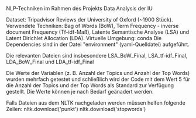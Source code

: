 NLP-Techniken im Rahmen des Projekts Data Analysis der IU

Dataset: Tripadvisor Reviews der University of Oxford (~1900 Stück).
Verwendete Techniken: Bag of Words (BoW), Term Frequency - inverse document Frequency (Tf-idf-Maß), Latente Semantische Analyse (LSA) und Latent Dirichlet Allocation (LDA).
Virtuelle Umgebung: conda
Die Dependencies sind in der Datei "environment" (yaml-Quelldatei) aufgeführt.

Die relevanten Dateien sind insbesondere LSA_BoW_Final, LSA_tf-idf_Final, LDA_BoW_Final und LDA_tf-idf_Final

Die Werte der Variablen (z. B. Anzahl der Topics und Anzahl der Top Words) wurden mehrfach getestet und schließlich wird der Code mit dem Wert 5 für die Anzahl der Topics und der Top Words als Standard zur Verfügung gestellt.
Die Werte können je nach Bedarf geänadert werden.

Falls Dateien aus dem NLTK nachgeladen werden müssen helfen folgende Zeilen:
nltk.download('punkt')
nltk.download('stopwords')
